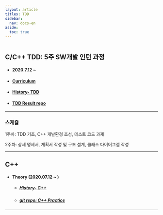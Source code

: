 ```yaml
---
layout: article
titles: TDD
sidebar:
  nav: docs-en
aside:
  toc: true
---
```


<img class="image image--xl" src=""/>

## C/C++ TDD:   5주 SW개발 인턴 과정
+ #### 2020.7.12 ~

+ #### [Curriculum](https://comento.kr/edu/schedule/1355)

+ #### [History- TDD](https://dongsub-joung.github.io/archive.html?tag=TDD)

+ #### [TDD Result repo](https://github.com/dongsub-joung/TDD)



---

### 스케쥴

1주차: TDD 기초, C++ 개발환경 조성, 테스트 코드 과제

2주차: 상세 명세서, 계획서 작성 및 구조 설계, 클래스 다이어그램 작성

  

---

## C++

+ #### Theory (2020.07.12 ~ )

  + ##### [History- C++](https://dongsub-joung.github.io/archive.html?tag=cpp)

  + ##### [git repo:  C++ Practice](https://github.com/dongsub-joung/CPP_Practice)



---